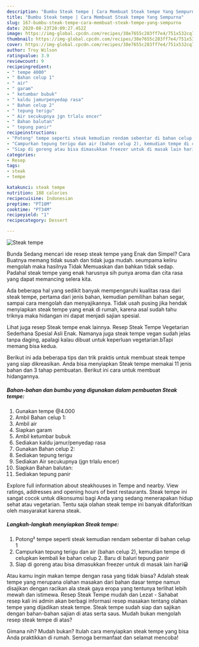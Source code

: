 ```yaml
---
description: "Bumbu Steak tempe | Cara Membuat Steak tempe Yang Sempurna"
title: "Bumbu Steak tempe | Cara Membuat Steak tempe Yang Sempurna"
slug: 167-bumbu-steak-tempe-cara-membuat-steak-tempe-yang-sempurna
date: 2020-08-23T20:09:27.452Z
image: https://img-global.cpcdn.com/recipes/38e7655c283ff7e4/751x532cq70/steak-tempe-foto-resep-utama.jpg
thumbnail: https://img-global.cpcdn.com/recipes/38e7655c283ff7e4/751x532cq70/steak-tempe-foto-resep-utama.jpg
cover: https://img-global.cpcdn.com/recipes/38e7655c283ff7e4/751x532cq70/steak-tempe-foto-resep-utama.jpg
author: Troy Wilson
ratingvalue: 3.9
reviewcount: 9
recipeingredient:
- " tempe 4000"
- " Bahan celup 1"
- " air"
- " garam"
- " ketumbar bubuk"
- " kaldu jamurpenyedap rasa"
- " Bahan celup 2"
- " tepung terigu"
- " Air secukupnya jgn trlalu encer"
- " Bahan balutan"
- " tepung panir"
recipeinstructions:
- "Potong² tempe seperti steak kemudian rendam sebentar di bahan celup 1"
- "Campurkan tepung terigu dan air (bahan celup 2), kemudian tempe di celupkan kembali ke bahan celup 2. Baru di baluri tepung panir"
- "Siap di goreng atau bisa dimasukkan freezer untuk di masak lain hari😀"
categories:
- Resep
tags:
- steak
- tempe

katakunci: steak tempe 
nutrition: 188 calories
recipecuisine: Indonesian
preptime: "PT18M"
cooktime: "PT34M"
recipeyield: "1"
recipecategory: Dessert

---
```



![Steak tempe](https://img-global.cpcdn.com/recipes/38e7655c283ff7e4/751x532cq70/steak-tempe-foto-resep-utama.jpg)

Bunda Sedang mencari ide resep steak tempe yang Enak dan Simpel? Cara Buatnya memang tidak susah dan tidak juga mudah. seumpama keliru mengolah maka hasilnya Tidak Memuaskan dan bahkan tidak sedap. Padahal steak tempe yang enak harusnya sih punya aroma dan cita rasa yang dapat memancing selera kita.

Ada beberapa hal yang sedikit banyak mempengaruhi kualitas rasa dari steak tempe, pertama dari jenis bahan, kemudian pemilihan bahan segar, sampai cara mengolah dan menyajikannya. Tidak usah pusing jika hendak menyiapkan steak tempe yang enak di rumah, karena asal sudah tahu triknya maka hidangan ini dapat menjadi sajian spesial.

Lihat juga resep Steak tempe enak lainnya. Resep Steak Tempe Vegetarian Sederhana Spesial Asli Enak. Namanya juga steak tempe vegan sudah jelas tanpa daging, apalagi kalau dibuat untuk keperluan vegetarian.bTapi memang bisa kedua.


Berikut ini ada beberapa tips dan trik praktis untuk membuat steak tempe yang siap dikreasikan. Anda bisa menyiapkan Steak tempe memakai 11 jenis bahan dan 3 tahap pembuatan. Berikut ini cara untuk membuat hidangannya.

<!--inarticleads1-->

##### Bahan-bahan dan bumbu yang digunakan dalam pembuatan Steak tempe:

1. Gunakan  tempe @4.000
1. Ambil  Bahan celup 1:
1. Ambil  air
1. Siapkan  garam
1. Ambil  ketumbar bubuk
1. Sediakan  kaldu jamur/penyedap rasa
1. Gunakan  Bahan celup 2:
1. Sediakan  tepung terigu
1. Sediakan  Air secukupnya (jgn trlalu encer)
1. Siapkan  Bahan balutan:
1. Sediakan  tepung panir


Explore full information about steakhouses in Tempe and nearby. View ratings, addresses and opening hours of best restaurants. Steak tempe ini sangat cocok untuk dikonsumsi bagi Anda yang sedang menerapakan hidup sehat atau vegetarian. Tentu saja olahan steak tempe ini banyak difaforitkan oleh masyarakat karena steak. 

<!--inarticleads2-->

##### Langkah-langkah menyiapkan Steak tempe:

1. Potong² tempe seperti steak kemudian rendam sebentar di bahan celup 1
1. Campurkan tepung terigu dan air (bahan celup 2), kemudian tempe di celupkan kembali ke bahan celup 2. Baru di baluri tepung panir
1. Siap di goreng atau bisa dimasukkan freezer untuk di masak lain hari😀


Atau kamu ingin makan tempe dengan rasa yang tidak biasa? Adalah steak tempe yang merupana olahan masakan dari bahan dasar tempe namun disajikan dengan racikan ala steak gaya eropa yang tentunya terlihat lebih mewah dan istimewa. Resep Steak Tempe mudah dan Lezat - Sahabat resep kali ini admin akan berbagi informasi resep masakan tentang olahan tempe yang dijadikan steak tempe. Steak tempe sudah siap dan sajikan dengan bahan-bahan sajian di atas serta saus. Mudah bukan mengolah resep steak tempe di atas? 

Gimana nih? Mudah bukan? Itulah cara menyiapkan steak tempe yang bisa Anda praktikkan di rumah. Semoga bermanfaat dan selamat mencoba!
